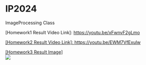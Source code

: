 # IP2024
ImageProcessing Class

<p>[Homework1 Result Video Link]: <a href="https://youtu.be/xFwnvF2gLmo" target="_blank" />https://youtu.be/xFwnvF2gLmo</p>

<p>[Homework2 Result Video Link]: <a href="https://youtu.be/EWM7VfExulw" target="_blank" />https://youtu.be/EWM7VfExulw</p>

<p>
  [Homework3 Result Image]
  <br/>
  <img src="https://github.com/user-attachments/assets/41f9099f-f6c8-4047-a260-66f4a494cd46" />
</p>
